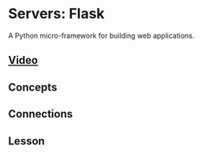 # Servers: Flask
A Python micro-framework for building web applications.

## [Video](https://vimeo.com/??????)

## Concepts

## Connections

## Lesson

